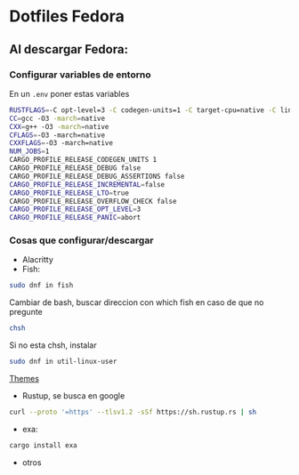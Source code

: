 # Dotfiles Fedora

## Al descargar Fedora:

### Configurar variables de entorno

En un ```.env``` poner estas variables

```bash
RUSTFLAGS=-C opt-level=3 -C codegen-units=1 -C target-cpu=native -C linker=clang -C embed-bitcode=yes
CC=gcc -O3 -march=native
CXX=g++ -O3 -march=native
CFLAGS=-O3 -march=native
CXXFLAGS=-O3 -march=native
NUM_JOBS=1
CARGO_PROFILE_RELEASE_CODEGEN_UNITS 1
CARGO_PROFILE_RELEASE_DEBUG false
CARGO_PROFILE_RELEASE_DEBUG_ASSERTIONS false
CARGO_PROFILE_RELEASE_INCREMENTAL=false
CARGO_PROFILE_RELEASE_LTO=true
CARGO_PROFILE_RELEASE_OVERFLOW_CHECK false
CARGO_PROFILE_RELEASE_OPT_LEVEL=3
CARGO_PROFILE_RELEASE_PANIC=abort
```

### Cosas que configurar/descargar

- Alacritty
- Fish:
```bash
sudo dnf in fish
```
Cambiar de bash, buscar direccion con which fish en caso de que no pregunte
```bash
chsh
```
Si no esta chsh, instalar
```bash
sudo dnf in util-linux-user
```
[Themes](https://github.com/oh-my-fish/oh-my-fish/blob/master/docs/Themes.md)
- Rustup, se busca en google
```bash
curl --proto '=https' --tlsv1.2 -sSf https://sh.rustup.rs | sh
```
- exa: 
```bash
cargo install exa
```
- otros


